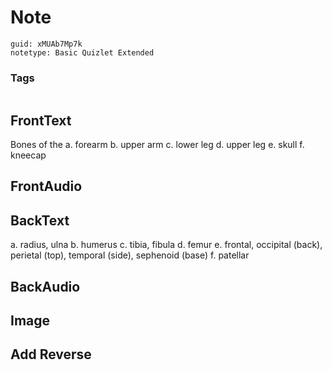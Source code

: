 # Note
```
guid: xMUAb7Mp7k
notetype: Basic Quizlet Extended
```

### Tags
```
```

## FrontText
Bones of the
a. forearm
b. upper arm
c. lower leg
d. upper leg
e. skull
f. kneecap

## FrontAudio


## BackText
a. radius, ulna
b. humerus
c. tibia, fibula
d. femur
e. frontal, occipital (back), perietal (top), temporal (side), sephenoid (base)
f. patellar

## BackAudio


## Image


## Add Reverse

